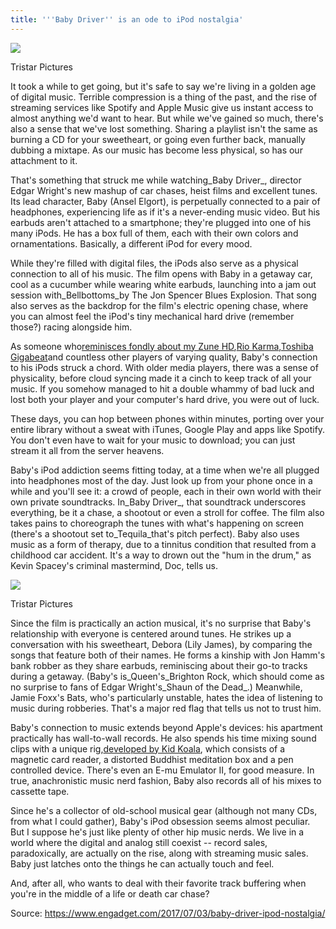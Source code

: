 ```yaml
---
title: '''Baby Driver'' is an ode to iPod nostalgia'
---
```


![](https://s.aolcdn.com/hss/storage/midas/91351aa33a3d30a39ff662e8b8b68e9/205442176/Baby%2BDriver%2B1.jpg)

Tristar Pictures

It took a while to get going, but it's safe to say we're living in a golden age of digital music. Terrible compression is a thing of the past, and the rise of streaming services like Spotify and Apple Music give us instant access to almost anything we'd want to hear. But while we've gained so much, there's also a sense that we've lost something. Sharing a playlist isn't the same as burning a CD for your sweetheart, or going even further back, manually dubbing a mixtape. As our music has become less physical, so has our attachment to it.

That's something that struck me while watching_Baby Driver_, director Edgar Wright's new mashup of car chases, heist films and excellent tunes. Its lead character, Baby \(Ansel Elgort\), is perpetually connected to a pair of headphones, experiencing life as if it's a never-ending music video. But his earbuds aren't attached to a smartphone; they're plugged into one of his many iPods. He has a box full of them, each with their own colors and ornamentations. Basically, a different iPod for every mood.



While they're filled with digital files, the iPods also serve as a physical connection to all of his music. The film opens with Baby in a getaway car, cool as a cucumber while wearing white earbuds, launching into a jam out session with_Bellbottoms_by The Jon Spencer Blues Explosion. That song also serves as the backdrop for the film's electric opening chase, where you can almost feel the iPod's tiny mechanical hard drive \(remember those?\) racing alongside him.

As someone who[reminisces fondly about my Zune HD](https://www.engadget.com/2015/09/17/gone-too-zune/),[Rio Karma](https://en.wikipedia.org/wiki/Rio_Karma),[Toshiba Gigabeat](https://www.cnet.com/products/toshiba-gigabeat-s/review/)and countless other players of varying quality, Baby's connection to his iPods struck a chord. With older media players, there was a sense of physicality, before cloud syncing made it a cinch to keep track of all your music. If you somehow managed to hit a double whammy of bad luck and lost both your player and your computer's hard drive, you were out of luck.

These days, you can hop between phones within minutes, porting over your entire library without a sweat with iTunes, Google Play and apps like Spotify. You don't even have to wait for your music to download; you can just stream it all from the server heavens.

Baby's iPod addiction seems fitting today, at a time when we're all plugged into headphones most of the day. Just look up from your phone once in a while and you'll see it: a crowd of people, each in their own world with their own private soundtracks. In_Baby Driver_, that soundtrack underscores everything, be it a chase, a shootout or even a stroll for coffee. The film also takes pains to choreograph the tunes with what's happening on screen \(there's a shootout set to_Tequila_that's pitch perfect\). Baby also uses music as a form of therapy, due to a tinnitus condition that resulted from a childhood car accident. It's a way to drown out the "hum in the drum," as Kevin Spacey's criminal mastermind, Doc, tells us.

![](https://o.aolcdn.com/images/dims?resize=980%2C640&quality=100&image_uri=https%3A%2F%2Fs.aolcdn.com%2Fhss%2Fstorage%2Fmidas%2F898e51608e44a0022256740610336ea2%2F205434882%2FBaby%2BDriver%2B2.jpg&client=cbc79c14efcebee57402&signature=dc771c585960952fdbbeeb4c05d41fa744c718ed)

Tristar Pictures

Since the film is practically an action musical, it's no surprise that Baby's relationship with everyone is centered around tunes. He strikes up a conversation with his sweetheart, Debora \(Lily James\), by comparing the songs that feature both of their names. He forms a kinship with Jon Hamm's bank robber as they share earbuds, reminiscing about their go-to tracks during a getaway. \(Baby's is_Queen's_Brighton Rock, which should come as no surprise to fans of Edgar Wright's_Shaun of the Dead_.\) Meanwhile, Jamie Foxx's Bats, who's particularly unstable, hates the idea of listening to music during robberies. That's a major red flag that tells us not to trust him.

Baby's connection to music extends beyond Apple's devices: his apartment practically has wall-to-wall records. He also spends his time mixing sound clips with a unique rig,[developed by Kid Koala](http://www.gq.com/story/kid-koala-baby-driver), which consists of a magnetic card reader, a distorted Buddhist meditation box and a pen controlled device. There's even an E-mu Emulator II, for good measure. In true, anachronistic music nerd fashion, Baby also records all of his mixes to cassette tape.

Since he's a collector of old-school musical gear \(although not many CDs, from what I could gather\), Baby's iPod obsession seems almost peculiar. But I suppose he's just like plenty of other hip music nerds. We live in a world where the digital and analog still coexist -- record sales, paradoxically, are actually on the rise, along with streaming music sales. Baby just latches onto the things he can actually touch and feel.

And, after all, who wants to deal with their favorite track buffering when you're in the middle of a life or death car chase?



Source: https://www.engadget.com/2017/07/03/baby-driver-ipod-nostalgia/  


  


